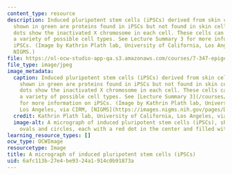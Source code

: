 ```yaml
---
content_type: resource
description: Induced pluripotent stem cells (iPSCs) derived from skin cells. The regions
  shown in green are proteins found in iPSCs but not found in skin cells. The red
  dots show the inactivated X chromosome in each cell. These cells can develop into
  a variety of possible cell types. See Lecture Summary 3 for more information on
  iPSCs. (Image by Kathrin Plath lab, University of California, Los Angeles, via CIRM,
  NIGMS.)
file: https://ol-ocw-studio-app-qa.s3.amazonaws.com/courses/7-347-epigenetic-regulation-of-stem-cells-spring-2014/6afc113b27e4be9324a1914c0b91873a_7-347s14-th.jpg
file_type: image/jpeg
image_metadata:
  caption: Induced pluripotent stem cells (iPSCs) derived from skin cells. The regions
    shown in green are proteins found in iPSCs but not found in skin cells. The red
    dots show the inactivated X chromosome in each cell. These cells can develop into
    a variety of possible cell types. See [Lecture Summary 3](/courses/7-347-epigenetic-regulation-of-stem-cells-spring-2014/pages/lecture-summaries)
    for more information on iPSCs. (Image by Kathrin Plath lab, University of California,
    Los Angeles, via CIRM, [NIGMS](https://images.nigms.nih.gov/pages/DetailPage.aspx?imageid2=3279).)
  credit: Kathrin Plath lab, University of California, Los Angeles, via CIRM
  image-alt: A micrograph of induced pluripotent stem cells (iPSCs), shown as blue-green
    ovals and circles, each with a red dot in the center and filled with green dots.
learning_resource_types: []
ocw_type: OCWImage
resourcetype: Image
title: A micrograph of induced pluripotent stem cells (iPSCs)
uid: 6afc113b-27e4-be93-24a1-914c0b91873a
---
```

